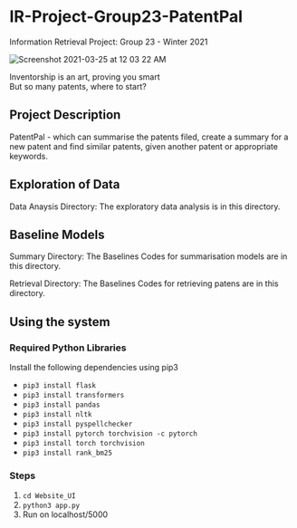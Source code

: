 # IR-Project-Group23-PatentPal
Information Retrieval Project: Group 23 - Winter 2021

![Screenshot 2021-03-25 at 12 03 22 AM](https://user-images.githubusercontent.com/43923076/112365361-90ddc680-8cfd-11eb-867e-84f87e094e4a.png)

Inventorship is an art, proving you smart\
But so many patents, where to start?

## Project Description
PatentPal - which can summarise the patents filed, create a summary for a new patent and find similar patents, given another patent or appropriate keywords.

## Exploration of Data
Data Anaysis Directory: The exploratory data analysis is in this directory.
## Baseline Models
Summary Directory: The Baselines Codes for summarisation models are in this directory.

Retrieval Directory: The Baselines Codes for retrieving patens are in this directory.

## Using the system

### Required Python Libraries
Install the following dependencies using pip3
- `pip3 install flask`
- `pip3 install transformers`
- `pip3 install pandas`
- `pip3 install nltk`
- `pip3 install pyspellchecker`
- `pip3 install pytorch torchvision -c pytorch`
- `pip3 install torch torchvision`
- `pip3 install rank_bm25`

### Steps
1. `cd Website_UI`
2. `python3 app.py`
3. Run on localhost/5000
